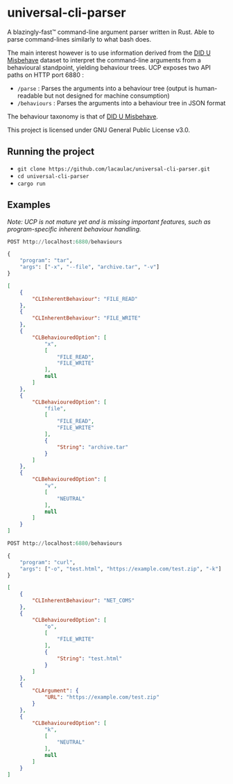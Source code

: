 # universal-cli-parser

A blazingly-fast™ command-line argument parser written in Rust. Able to parse command-lines similarly to what bash does.

The main interest however is to use information derived from the [DID U Misbehave](https://github.com/lacaulac/DID-U-Misbehave) dataset to interpret the command-line arguments from a behavioural standpoint, yielding behaviour trees. UCP exposes two API paths on HTTP port 6880 :

- `/parse` : Parses the arguments into a behaviour tree (output is human-readable but not designed for machine consumption)
- `/behaviours` : Parses the arguments into a behaviour tree in JSON format

The behaviour taxonomy is that of [DID U Misbehave](https://github.com/lacaulac/DID-U-Misbehave).

This project is licensed under GNU General Public License v3.0.

## Running the project

- `git clone https://github.com/lacaulac/universal-cli-parser.git`
- `cd universal-cli-parser`
- `cargo run`

## Examples

*Note: UCP is not mature yet and is missing important features, such as program-specific inherent behaviour handling.*

```python
POST http://localhost:6880/behaviours

{
    "program": "tar",
    "args": ["-x", "--file", "archive.tar", "-v"]
}
```

```json
[
    {
        "CLInherentBehaviour": "FILE_READ"
    },
    {
        "CLInherentBehaviour": "FILE_WRITE"
    },
    {
        "CLBehaviouredOption": [
            "x",
            [
                "FILE_READ",
                "FILE_WRITE"
            ],
            null
        ]
    },
    {
        "CLBehaviouredOption": [
            "file",
            [
                "FILE_READ",
                "FILE_WRITE"
            ],
            {
                "String": "archive.tar"
            }
        ]
    },
    {
        "CLBehaviouredOption": [
            "v",
            [
                "NEUTRAL"
            ],
            null
        ]
    }
]
```

```python
POST http://localhost:6880/behaviours

{
    "program": "curl",
    "args": ["-o", "test.html", "https://example.com/test.zip", "-k"]
}
```

```json
[
    {
        "CLInherentBehaviour": "NET_COMS"
    },
    {
        "CLBehaviouredOption": [
            "o",
            [
                "FILE_WRITE"
            ],
            {
                "String": "test.html"
            }
        ]
    },
    {
        "CLArgument": {
            "URL": "https://example.com/test.zip"
        }
    },
    {
        "CLBehaviouredOption": [
            "k",
            [
                "NEUTRAL"
            ],
            null
        ]
    }
]
```
